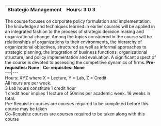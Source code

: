 **Strategic Management** | **Hours: 3 0 3**  
---|---  
The course focuses on corporate policy formulation and implementation. The knowledge and techniques learned in earlier courses will be applied in an integrated fashion to the process of strategic decision making and organizational change. Among the topics considered in the course will be relationships of organizations to their environments, the hierarchy of organizational objectives, structured as well as informal approaches to strategic planning, the integration of business functions, organizational structure, and policy implementation and evaluation. A significant aspect of the course is devoted to assessing the competitive dynamics of firms.
**Pre-requisites: None** | **Co-requisites: None**  
---|---  
Hours: XYZ where X = Lecture, Y = Lab, Z = Credit  
All hours are per week.  
3 Lab hours constitute 1 credit hour  
1 credit hour implies 1 lecture of 50mins per academic week. 16 weeks in total.  
Pre-Requisite courses are courses required to be completed before this course may be taken  
Co-Requisite courses are courses required to be taken along with this course
